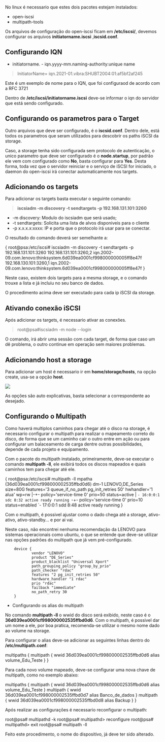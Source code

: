 No linux é necessario que estes dois pacotes estejam instalados:

- open-iscsi
- multipath-tools

Os arquivos de configuração do open-iscsi ficam em **/etc/iscsi/**, devemos configurar os arquivos **initiatorname.iscsi**  ,**iscsid.conf**.

## Configurando IQN

- initiatorname. -  iqn.yyyy-mm.naming-authority:unique name

> InitiatorName= iqn.2021-01.vibra:SHUBT2004:01:af5bf2af245

Este é um exemplo de nome para o IQN, que foi configuraod de acordo com a RFC 3721

Dentro de **/etc/iscsi/initiatorname.iscsi** deve-se informar o iqn do servidor que está sendo configurado.

## Configurando os parametros para o Target

Outro arquivos que deve ser configurado, é o **iscsid.conf**. Dentro dele, está todos os parametros que seram utilizados para descobrir os paths iSCSI da storage.

Caso, a storage tenha sido configurada sem protocolo de autenticação, o unico parametro que deve ser configurado é o **node.startup**, por padrão ele vem com configurado como **No**, basta configurar para **Yes**. Desta forma, toda vez que o servidor reiniciar  e o serviço de iSCSI for iniciado, o daemon do open-iscsi irá conectar automaticamente nos targets.

## Adicionando os targets

Para adicionar os targets basta executar o seguinte comando:

> **iscsiadm -m discovery -t sendtargets -p 192.168.131.101:3260**

- -m discovery: Modulo do iscsiadm que será usado;
- -t sendtargets: Solicita uma lista de alvos disponiveis para o cliente 
- -p x.x.x.x:xxxx: IP e porta que o protocolo irá usar para se conectar.

O resultado do comando deverá ser semelhante a:

{
root@psa:/etc/iscsi# iscsiadm -m discovery -t sendtargets -p 192.168.131.101:3260
192.168.131.101:3260,2 iqn.2002-09.com.lenovo:thinksystem.6d039ea0001cf998000000005ff8e47f
192.168.130.101:3260,1 iqn.2002-09.com.lenovo:thinksystem.6d039ea0001cf998000000005ff8e47f
}

Neste caso, existem dois targets para a mesma storage, e o comando trouxe a lista e já incluiu no seu banco de dados.

O procedimento acima deve ser executado para cada ip iSCSI da storage.

## Ativando conexão iSCSI

Após adicionar os targets, é necessario ativar as conexões.

> root@psa#iscsiadm -m node --login

O comando, irá abrir uma sessão com cada target, de forma que caso um dê problema, o outro continue em operação sem maiores problemas.

## Adicionando host a storage

Para adicionar um host é necessario ir em **home/storage/hosts**, na opção create, usa-se a opção **host**.

<img src="../../../Imagens/manuais-de2000_createhost.png"/>

As opções são auto explicativas, basta selecionar a correspondente ao desejado.

## Configurando o Multipath

Como haverá multiplos caminhos para chegar até o disco na storage, é necessario configurar o multipath para realizar o mapeamento correto do disco, de forma que se um caminho cair o outro entre em ação ou para configurar um balaceamento de carga dentre outras possibilidades, depende de cada projeto e equipamento.

Com o pacote do multipath instalado, primeiramente, deve-se executar o comando **multipath -ll**, ele exibirá todos os discos mapeados e quais caminhos tem para chegar até ele.

{
 root@psa:/etc/iscsi# multipath -ll
 mpatha (36d039ea0001cf998000002535ffbd0d6) dm-1 LENOVO,DE_Series
 size=80G features='3 queue_if_no_path pg_init_retries 50' hwhandler='1 alua' wp=rw
 |-+- policy='service-time 0' prio=50 status=active
 | `- 16:0:0:1 sdc 8:32 active ready running
 `-+- policy='service-time 0' prio=10 status=enabled
   `- 17:0:0:1 sdd 8:48 active ready running
}

Com o multipath, é possivel ajustar como o dado chega até a storage, ativo-ativo, ativo-standby... e por ai vai.

Neste caso, não encontrei nenhuma recomendação da LENOVO para sistemas operacionais como ubuntu, o que se entende que deve-se utilizar nas opções padrões do multipath que já vem pré-configurado.

        device {
                vendor "LENOVO"
                product "DE_Series"
                product_blacklist "Universal Xport"
                path_grouping_policy "group_by_prio"
                path_checker "rdac"
                features "2 pg_init_retries 50"
                hardware_handler "1 rdac"
                prio "rdac"
                failback "immediate"
                no_path_retry 30
        }
- Configurando os alias do multipath

No comando **multipath -ll** o wwid do disco será exibido, neste caso é o **36d039ea0001cf998000002535ffbd0d6**. Com o multipath, é possivel dar um nome a ele, por boa pratica, recomenda-se utilizar o mesmo nome dado ao volume na storage.

Para configurar o alias deve-se adicionar as seguintes linhas dentro do **/etc/multipath.conf**:

 multipaths {
 	multipath {
     	wwid                  36d039ea0001cf998000002535ffbd0d6
         alias   				volume_Edu_Teste
 	}
 }

Para cada novo volume mapeado, deve-se configurar uma nova chave de multipath, como no exemplo abaixo:

 multipaths {
 	multipath {
 		wwid                  36d039ea0001cf998000002535ffbd0d6
 		alias                 volume_Edu_Teste
 	}
	multipath {
 		wwid                  36d039ea0001cf998000002535ffbd0d7
 		alias                 Banco_de_dados
 	}
 	multipath {
 		wwid                  36d039ea0001cf998000002535ffbd0d8
 		alias                 Backup 
 	}
 }

Após realizar as configurações é necessario reconfigurar o multipath:

root@psa# multipathd -k
root@psa# multipathd> reconfigure
root@psa# multipathd> exit
root@psa# multipath -ll

Feito este procedimento, o nome do dispositivo, já deve ter sido alterado.